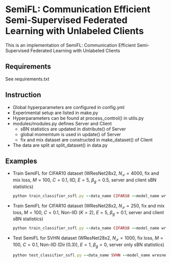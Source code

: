 # SemiFL: Communication Efficient Semi-Supervised Federated Learning with Unlabeled Clients
This is an implementation of SemiFL: Communication Efficient Semi-Supervised Federated Learning with Unlabeled Clients
 
## Requirements
See requirements.txt

## Instruction
 - Global hyperparameters are configured in config.yml
 - Experimental setup are listed in make.py 
 - Hyperparameters can be found at process_control() in utils.py 
 - modules/modules.py defines Server and Client
    - sBN statistics are updated in distribute() of Server
    - global momemtum is used in update() of Server
    - fix and mix dataset are constructed in make_dataset() of Client
 - The data are split at split_dataset() in data.py

## Examples
 - Train SemiFL for CIFAR10 dataset (WResNet28x2, $N_\mathcal{S}=4000$, fix and mix loss, $M=100$, $C=0.1$, IID, $E=5$, $\beta_g=0.5$, server and client sBN statistics)
    ```ruby
    python train_classifier_ssfl.py --data_name CIFAR10 --model_name wresnet28x2 --control_name 4000_fix-mix_100_0.1_iid_5_0.5_1
    ```
 - Train SemiFL for CIFAR10 dataset (WResNet28x2, $N_\mathcal{S}=250$, fix and mix loss, $M=100$, $C=0.1$, Non-IID ($K=2$), $E=5$, $\beta_g=0.1$, server and client sBN statistics)
    ```ruby
    python train_classifier_ssfl.py --data_name CIFAR10 --model_name wresnet28x2 --control_name 250_fix-mix_100_0.1_non-iid-l-2_5_0.1_1
    ```
 - Test SemiFL for SVHN dataset (WResNet28x2, $N_\mathcal{S}=1000$, fix loss, $M=100$, $C=0.1$, Non-IID ($\operatorname{Dir}(0.3)$), $E=1$, $\beta_g=0$, server only sBN statistics)
    ```ruby
    python test_classifier_ssfl.py --data_name SVHN --model_name wresnet28x2 --control_name 1000_fix_100_0.1_non-iid-d-0.3_1_0_0
    ```
